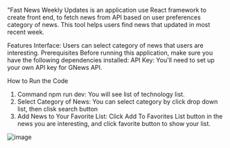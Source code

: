 "Fast News Weekly Updates is an application use React framework to create front end, to fetch news from API based on user preferences category of news. This tool helps users find news that updated in most recent week.

Features
Interface: Users can select category of news that users are interesting.
Prerequisites
Before running this application, make sure you have the following dependencies installed:
API Key: You'll need to set up your own API key for GNews API.

How to Run the Code
1. Command npm run dev:
You will see list of technology list.
2. Select Category of News:
You can select category by click drop down list, then clisk search button
3. Add News to Your Favorite List:
Click Add To Favorites List button in the news you are interesting, and click favorite button to show your list. 

![image](https://github.com/user-attachments/assets/a203e7a8-8acc-4765-ac3f-ddec402a99fe)


